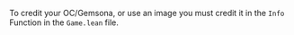 To credit your OC/Gemsona, or use an image you must credit it in the `Info` Function in the `Game.lean` file.
